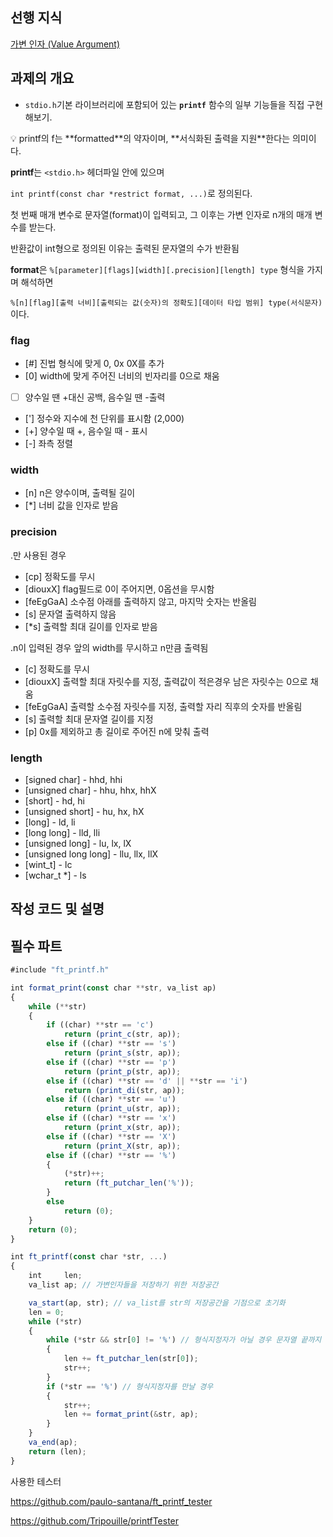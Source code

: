 ## 선행 지식

[가변 인자 (Value Argument)](https://www.notion.so/Value-Argument-0c18214528844cd081c71ccce0ada836)

## 과제의 개요

- `stdio.h`기본 라이브러리에 포함되어 있는 **`printf`** 함수의 일부 기능들을 직접 구현해보기.

<aside>
💡 printf의 f는 **formatted**의 약자이며, **서식화된 출력을 지원**한다는 의미이다.

</aside>

**printf**는 `<stdio.h>` 헤더파일 안에 있으며

`int printf(const char *restrict format, ...)`로 정의된다.

첫 번째 매개 변수로 문자열(format)이 입력되고, 그 이후는 가변 인자로 n개의 매개 변수를 받는다.

반환값이 int형으로 정의된 이유는 출력된 문자열의 수가 반환됨

**format**은 `%[parameter][flags][width][.precision][length] type` 형식을 가지며 해석하면

`%[n][flag][출력 너비][출력되는 값(숫자)의 정확도][데이터 타입 범위] type(서식문자)`이다.

### flag

- [#] 진법 형식에 맞게 0, 0x 0X를 추가
- [0] width에 맞게 주어진 너비의 빈자리를 0으로 채움
- [ ] 양수일 땐 +대신 공백, 음수일 땐 -출력
- ['] 정수와 지수에 천 단위를 표시함 (2,000)
- [+] 양수일 때 +, 음수일 때 - 표시
- [-] 좌측 정렬

### width

- [n] n은 양수이며, 출력될 길이
- [*] 너비 값을 인자로 받음

### precision

.만 사용된 경우

- [cp] 정확도를 무시
- [diouxX] flag필드로 0이 주어지면, 0옵션을 무시함
- [feEgGaA] 소수점 아래를 출력하지 않고, 마지막 숫자는 반올림
- [s] 문자열 출력하지 않음
- [*s] 출력할 최대 길이를 인자로 받음

.n이 입력된 경우 앞의 width를 무시하고 n만큼 출력됨

- [c] 정확도를 무시
- [diouxX] 출력할 최대 자릿수를 지정, 출력값이 적은경우 남은 자릿수는 0으로 채움
- [feEgGaA] 출력할 소수점 자릿수를 지정, 출력할 자리 직후의 숫자를 반올림
- [s] 출력할 최대 문자열 길이를 지정
- [p] 0x를 제외하고 총 길이로 주어진 n에 맞춰 출력

### length

- [signed char] - hhd, hhi
- [unsigned char] - hhu, hhx, hhX
- [short] - hd, hi
- [unsigned short] - hu, hx, hX
- [long] - ld, li
- [long long] - lld, lli
- [unsigned long] - lu, lx, lX
- [unsigned long long] - llu, llx, llX
- [wint_t] - lc
- [wchar_t *] - ls

## 작성 코드 및 설명

## 필수 파트

```jsx
#include "ft_printf.h"

int	format_print(const char **str, va_list ap)
{
	while (**str)
	{
		if ((char) **str == 'c')
			return (print_c(str, ap));
		else if ((char) **str == 's')
			return (print_s(str, ap));
		else if ((char) **str == 'p')
			return (print_p(str, ap));
		else if ((char) **str == 'd' || **str == 'i')
			return (print_di(str, ap));
		else if ((char) **str == 'u')
			return (print_u(str, ap));
		else if ((char) **str == 'x')
			return (print_x(str, ap));
		else if ((char) **str == 'X')
			return (print_X(str, ap));
		else if ((char) **str == '%')
		{
			(*str)++;
			return (ft_putchar_len('%'));
		}
		else
			return (0);
	}
	return (0);
}

int	ft_printf(const char *str, ...)
{
	int		len;
	va_list	ap; // 가변인자들을 저장하기 위한 저장공간

	va_start(ap, str); // va_list를 str의 저장공간을 기점으로 초기화
	len = 0;
	while (*str)
	{
		while (*str && str[0] != '%') // 형식지정자가 아닐 경우 문자열 끝까지 탐색 
		{
			len += ft_putchar_len(str[0]);
			str++;
		}
		if (*str == '%') // 형식지정자를 만날 경우
		{
			str++;
			len += format_print(&str, ap);
		}
	}
	va_end(ap);
	return (len);
}
```

사용한 테스터

https://github.com/paulo-santana/ft_printf_tester

https://github.com/Tripouille/printfTester
